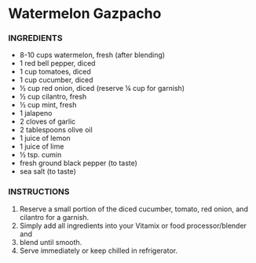 # Watermelon Gazpacho

### INGREDIENTS
- 8-10 cups watermelon, fresh (after blending)
- 1 red bell pepper, diced
- 1 cup tomatoes, diced
- 1 cup cucumber, diced
- ½ cup red onion, diced (reserve ¼ cup for garnish)
- ½ cup cilantro, fresh
- ½ cup mint, fresh
- 1 jalapeno
- 2 cloves of garlic
- 2 tablespoons olive oil
- 1 juice of lemon
- 1 juice of lime
- ½ tsp. cumin
- fresh ground black pepper (to taste)
- sea salt (to taste)

### INSTRUCTIONS
1. Reserve a small portion of the diced cucumber, tomato, red onion, and cilantro
for a garnish.
2. Simply add all ingredients into your Vitamix or food processor/blender and
3. blend until smooth.
4. Serve immediately or keep chilled in refrigerator.
